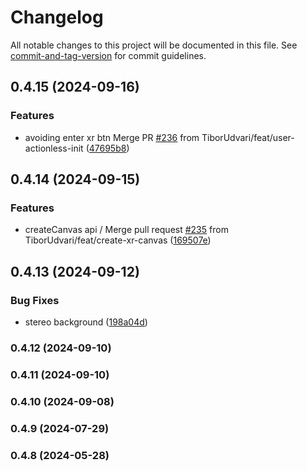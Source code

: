 # Changelog

All notable changes to this project will be documented in this file. See [commit-and-tag-version](https://github.com/absolute-version/commit-and-tag-version) for commit guidelines.

## 0.4.15 (2024-09-16)


### Features

* avoiding enter xr btn Merge PR [#236](https://github.com/stalgiag/p5.xr/issues/236) from TiborUdvari/feat/user-actionless-init ([47695b8](https://github.com/stalgiag/p5.xr/commit/47695b8b491ef1b0be0b850a42141d7fb3b79c0b))

## 0.4.14 (2024-09-15)


### Features

*  createCanvas api / Merge pull request [#235](https://github.com/stalgiag/p5.xr/issues/235) from TiborUdvari/feat/create-xr-canvas ([169507e](https://github.com/stalgiag/p5.xr/commit/169507e4e4e495a04aa405c9d66dc406da4742d6))

## 0.4.13 (2024-09-12)


### Bug Fixes

* stereo background ([198a04d](https://github.com/stalgiag/p5.xr/commit/198a04dc7617df719647ff03a3bf4b0f2e3745bb))

### 0.4.12 (2024-09-10)

### 0.4.11 (2024-09-10)

### 0.4.10 (2024-09-08)

### 0.4.9 (2024-07-29)

### 0.4.8 (2024-05-28)
